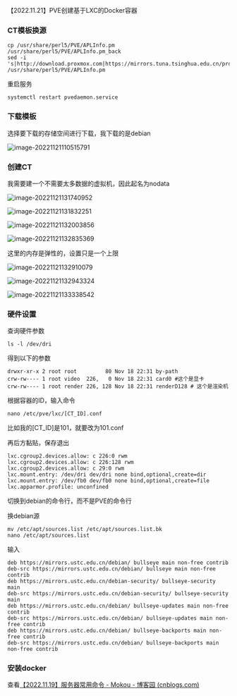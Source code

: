 【2022.11.21】PVE创建基于LXC的Docker容器

### CT模板换源

```
cp /usr/share/perl5/PVE/APLInfo.pm /usr/share/perl5/PVE/APLInfo.pm_back
sed -i 's|http://download.proxmox.com|https://mirrors.tuna.tsinghua.edu.cn/proxmox|g' /usr/share/perl5/PVE/APLInfo.pm
```

重启服务

```
systemctl restart pvedaemon.service
```

### 下载模板

选择要下载的存储空间进行下载，我下载的是debian

![image-20221121110515791](https://i0.hdslb.com/bfs/album/0077564b9ec55ce9c7abfc76451a17eba174fe65.png)



### 创建CT

我需要建一个不需要太多数据的虚拟机，因此起名为nodata

![image-20221121131740952](https://i0.hdslb.com/bfs/album/b65a7e5d88fbf75f309cfce99efb25b92afd0dd8.png)

![image-20221121131832251](https://i0.hdslb.com/bfs/album/fdf83aa59984b20c69e9d73d17139fc8d8741e55.png)

![image-20221121132003856](https://i0.hdslb.com/bfs/album/33bbf8cd80d174e819320aef7ff529aef272144e.png)

![image-20221121132835369](https://i0.hdslb.com/bfs/album/c1baef3871d967f8d5dedc9dba2924dfe2628eb2.png)

这里的内存是弹性的，设置只是一个上限

![image-20221121132910079](https://i0.hdslb.com/bfs/album/170287a5dcb01b22d3b36778938f9e76102eea5e.png)

![image-20221121132943324](https://i0.hdslb.com/bfs/album/44738bb6b162a561f18641a0dc99585a0199b061.png)

![image-20221121133338542](https://i0.hdslb.com/bfs/album/4f4679332e55feb3f502fd2d0f3a2beb8ff024fe.png)

### 硬件设置

查询硬件参数

```
ls -l /dev/dri
```

得到以下的参数

```
drwxr-xr-x 2 root root         80 Nov 18 22:31 by-path
crw-rw---- 1 root video  226,   0 Nov 18 22:31 card0 #这个是显卡
crw-rw---- 1 root render 226, 128 Nov 18 22:31 renderD128 # 这个是渲染机
```

根据容器的ID，输入命令

```
nano /etc/pve/lxc/[CT_ID].conf
```

比如我的[CT_ID]是101，就要改为101.conf

再后方黏贴，保存退出

```
lxc.cgroup2.devices.allow: c 226:0 rwm
lxc.cgroup2.devices.allow: c 226:128 rwm
lxc.cgroup2.devices.allow: c 29:0 rwm
lxc.mount.entry: /dev/dri dev/dri none bind,optional,create=dir
lxc.mount.entry: /dev/fb0 dev/fb0 none bind,optional,create=file
lxc.apparmor.profile: unconfined
```

切换到debian的命令行，而不是PVE的命令行

换debian源

```
mv /etc/apt/sources.list /etc/apt/sources.list.bk
nano /etc/apt/sources.list
```

输入

```
deb https://mirrors.ustc.edu.cn/debian/ bullseye main non-free contrib
deb-src https://mirrors.ustc.edu.cn/debian/ bullseye main non-free contrib
deb https://mirrors.ustc.edu.cn/debian-security/ bullseye-security main
deb-src https://mirrors.ustc.edu.cn/debian-security/ bullseye-security main
deb https://mirrors.ustc.edu.cn/debian/ bullseye-updates main non-free contrib
deb-src https://mirrors.ustc.edu.cn/debian/ bullseye-updates main non-free contrib
deb https://mirrors.ustc.edu.cn/debian/ bullseye-backports main non-free contrib
deb-src https://mirrors.ustc.edu.cn/debian/ bullseye-backports main non-free contrib
```

### 安装docker

查看[【2022.11.19】服务器常用命令 - Mokou - 博客园 (cnblogs.com)](https://www.cnblogs.com/mokou/p/16909309.html)